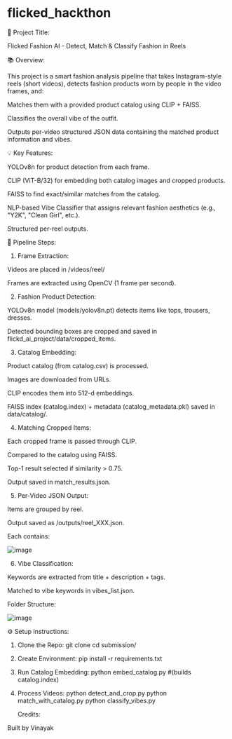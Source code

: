 # flicked_hackthon
🌟 Project Title:

Flicked Fashion AI - Detect, Match & Classify Fashion in Reels

📚 Overview:

This project is a smart fashion analysis pipeline that takes Instagram-style reels (short videos), detects fashion products worn by people in the video frames, and:

Matches them with a provided product catalog using CLIP + FAISS.

Classifies the overall vibe of the outfit.

Outputs per-video structured JSON data containing the matched product information and vibes.

💡 Key Features:

YOLOv8n for product detection from each frame.

CLIP (ViT-B/32) for embedding both catalog images and cropped products.

FAISS to find exact/similar matches from the catalog.

NLP-based Vibe Classifier that assigns relevant fashion aesthetics (e.g., "Y2K", "Clean Girl", etc.).

Structured per-reel outputs.

🔄 Pipeline Steps:

1. Frame Extraction:

Videos are placed in /videos/reel/

Frames are extracted using OpenCV (1 frame per second).

2. Fashion Product Detection:

YOLOv8n model (models/yolov8n.pt) detects items like tops, trousers, dresses.

Detected bounding boxes are cropped and saved in flickd_ai_project/data/cropped_items.

3. Catalog Embedding:

Product catalog (from catalog.csv) is processed.

Images are downloaded from URLs.

CLIP encodes them into 512-d embeddings.

FAISS index (catalog.index) + metadata (catalog_metadata.pkl) saved in data/catalog/.

4. Matching Cropped Items:

Each cropped frame is passed through CLIP.

Compared to the catalog using FAISS.

Top-1 result selected if similarity > 0.75.

Output saved in match_results.json.

5. Per-Video JSON Output:

Items are grouped by reel.

Output saved as /outputs/reel_XXX.json.

Each contains:


![image](https://github.com/user-attachments/assets/3e432846-e5f4-4ac7-9c05-6aaba1d353d5)



6. Vibe Classification:

Keywords are extracted from title + description + tags.

Matched to vibe keywords in vibes_list.json.


Folder Structure:


 
![image](https://github.com/user-attachments/assets/76a40f69-ba92-460b-94a7-3c2a78628e88)



⚙️ Setup Instructions:

1. Clone the Repo:
   git clone <your-repo-url>
   cd submission/

2. Create Environment:
   pip install -r requirements.txt

3. Run Catalog Embedding:
   python embed_catalog.py #(builds catalog.index)

4. Process Videos:
   python detect_and_crop.py
   python match_with_catalog.py
   python classify_vibes.py

    Credits:

Built by Vinayak
